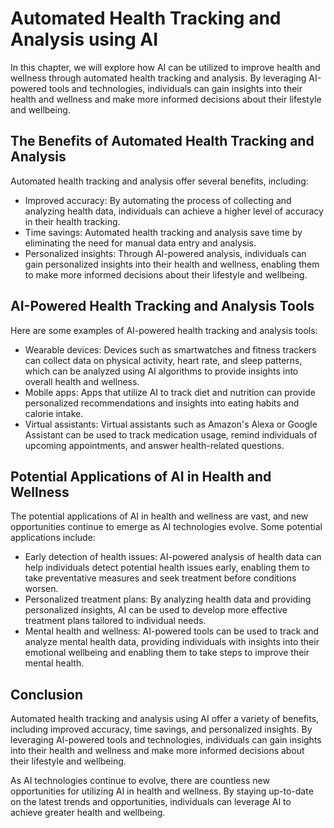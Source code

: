 Automated Health Tracking and Analysis using AI
=================================================================================================

In this chapter, we will explore how AI can be utilized to improve health and wellness through automated health tracking and analysis. By leveraging AI-powered tools and technologies, individuals can gain insights into their health and wellness and make more informed decisions about their lifestyle and wellbeing.

The Benefits of Automated Health Tracking and Analysis
------------------------------------------------------

Automated health tracking and analysis offer several benefits, including:

* Improved accuracy: By automating the process of collecting and analyzing health data, individuals can achieve a higher level of accuracy in their health tracking.
* Time savings: Automated health tracking and analysis save time by eliminating the need for manual data entry and analysis.
* Personalized insights: Through AI-powered analysis, individuals can gain personalized insights into their health and wellness, enabling them to make more informed decisions about their lifestyle and wellbeing.

AI-Powered Health Tracking and Analysis Tools
---------------------------------------------

Here are some examples of AI-powered health tracking and analysis tools:

* Wearable devices: Devices such as smartwatches and fitness trackers can collect data on physical activity, heart rate, and sleep patterns, which can be analyzed using AI algorithms to provide insights into overall health and wellness.
* Mobile apps: Apps that utilize AI to track diet and nutrition can provide personalized recommendations and insights into eating habits and calorie intake.
* Virtual assistants: Virtual assistants such as Amazon's Alexa or Google Assistant can be used to track medication usage, remind individuals of upcoming appointments, and answer health-related questions.

Potential Applications of AI in Health and Wellness
---------------------------------------------------

The potential applications of AI in health and wellness are vast, and new opportunities continue to emerge as AI technologies evolve. Some potential applications include:

* Early detection of health issues: AI-powered analysis of health data can help individuals detect potential health issues early, enabling them to take preventative measures and seek treatment before conditions worsen.
* Personalized treatment plans: By analyzing health data and providing personalized insights, AI can be used to develop more effective treatment plans tailored to individual needs.
* Mental health and wellness: AI-powered tools can be used to track and analyze mental health data, providing individuals with insights into their emotional wellbeing and enabling them to take steps to improve their mental health.

Conclusion
----------

Automated health tracking and analysis using AI offer a variety of benefits, including improved accuracy, time savings, and personalized insights. By leveraging AI-powered tools and technologies, individuals can gain insights into their health and wellness and make more informed decisions about their lifestyle and wellbeing.

As AI technologies continue to evolve, there are countless new opportunities for utilizing AI in health and wellness. By staying up-to-date on the latest trends and opportunities, individuals can leverage AI to achieve greater health and wellbeing.


